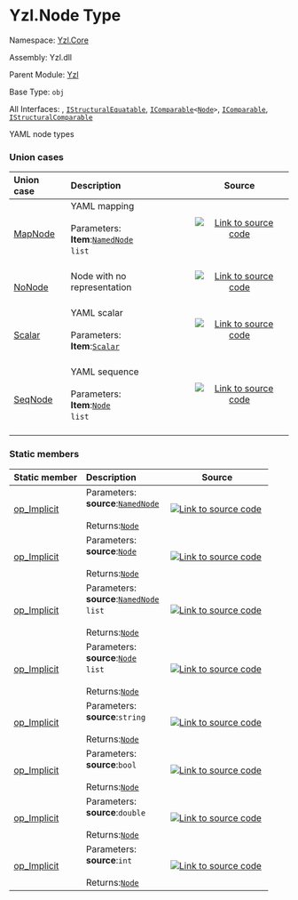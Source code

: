 # Yzl.Node Type

Namespace: [Yzl.Core](https://queil.github.io/yzl/reference/yzl-core)

Assembly: Yzl.dll

Parent Module: [Yzl](https://queil.github.io/yzl/reference/yzl-core-yzl)

Base Type: <code>obj</code>

All Interfaces: , <code><a href="https://docs.microsoft.com/dotnet/api/system.collections.istructuralequatable">IStructuralEquatable</a></code>, <code><span><a href="https://docs.microsoft.com/dotnet/api/system.icomparable-1">IComparable</a>&lt;<a href="https://queil.github.io/yzl/reference/yzl-core-yzl-node">Node</a>&gt;</span></code>, <code><a href="https://docs.microsoft.com/dotnet/api/system.icomparable">IComparable</a></code>, <code><a href="https://docs.microsoft.com/dotnet/api/system.collections.istructuralcomparable">IStructuralComparable</a></code>

YAML node types

### Union cases

Union case | Description | Source
:--- | :--- | :---:
[MapNode](#MapNode)&nbsp; | YAML mapping<br />&nbsp;<br />Parameters: &nbsp;<br />**Item**:<code><span><a href="https://queil.github.io/yzl/reference/yzl-core-yzl-namednode">NamedNode</a>&#32;list</span></code>&nbsp;<br />&nbsp;&nbsp; | [![Link to source code](https://queil.github.io/yzl/content/img/github.png)](https://github.com/queil/yzl/tree/master/src/Yzl.fs#L46-46)&nbsp;
[NoNode](#NoNode)&nbsp; | Node with no representation<br />&nbsp; | [![Link to source code](https://queil.github.io/yzl/content/img/github.png)](https://github.com/queil/yzl/tree/master/src/Yzl.fs#L52-52)&nbsp;
[Scalar](#Scalar)&nbsp; | YAML scalar<br />&nbsp;<br />Parameters: &nbsp;<br />**Item**:<code><a href="https://queil.github.io/yzl/reference/yzl-core-yzl-scalar">Scalar</a></code>&nbsp;<br />&nbsp;&nbsp; | [![Link to source code](https://queil.github.io/yzl/content/img/github.png)](https://github.com/queil/yzl/tree/master/src/Yzl.fs#L50-50)&nbsp;
[SeqNode](#SeqNode)&nbsp; | YAML sequence<br />&nbsp;<br />Parameters: &nbsp;<br />**Item**:<code><span><a href="https://queil.github.io/yzl/reference/yzl-core-yzl-node">Node</a>&#32;list</span></code>&nbsp;<br />&nbsp;&nbsp; | [![Link to source code](https://queil.github.io/yzl/content/img/github.png)](https://github.com/queil/yzl/tree/master/src/Yzl.fs#L48-48)&nbsp;


### Static members

Static member | Description | Source
:--- | :--- | :---:
[op_Implicit](#op_Implicit)&nbsp; | Parameters: &nbsp;<br />**source**:<code><a href="https://queil.github.io/yzl/reference/yzl-core-yzl-namednode">NamedNode</a></code>&nbsp;<br />&nbsp;&nbsp;<br />Returns:<code><a href="https://queil.github.io/yzl/reference/yzl-core-yzl-node">Node</a></code>&nbsp; | [![Link to source code](https://queil.github.io/yzl/content/img/github.png)](https://github.com/queil/yzl/tree/master/src/Yzl.fs#L60-60)&nbsp;
[op_Implicit](#op_Implicit)&nbsp; | Parameters: &nbsp;<br />**source**:<code><a href="https://queil.github.io/yzl/reference/yzl-core-yzl-node">Node</a></code>&nbsp;<br />&nbsp;&nbsp;<br />Returns:<code><a href="https://queil.github.io/yzl/reference/yzl-core-yzl-node">Node</a></code>&nbsp; | [![Link to source code](https://queil.github.io/yzl/content/img/github.png)](https://github.com/queil/yzl/tree/master/src/Yzl.fs#L59-59)&nbsp;
[op_Implicit](#op_Implicit)&nbsp; | Parameters: &nbsp;<br />**source**:<code><span><a href="https://queil.github.io/yzl/reference/yzl-core-yzl-namednode">NamedNode</a>&#32;list</span></code>&nbsp;<br />&nbsp;&nbsp;<br />Returns:<code><a href="https://queil.github.io/yzl/reference/yzl-core-yzl-node">Node</a></code>&nbsp; | [![Link to source code](https://queil.github.io/yzl/content/img/github.png)](https://github.com/queil/yzl/tree/master/src/Yzl.fs#L58-58)&nbsp;
[op_Implicit](#op_Implicit)&nbsp; | Parameters: &nbsp;<br />**source**:<code><span><a href="https://queil.github.io/yzl/reference/yzl-core-yzl-node">Node</a>&#32;list</span></code>&nbsp;<br />&nbsp;&nbsp;<br />Returns:<code><a href="https://queil.github.io/yzl/reference/yzl-core-yzl-node">Node</a></code>&nbsp; | [![Link to source code](https://queil.github.io/yzl/content/img/github.png)](https://github.com/queil/yzl/tree/master/src/Yzl.fs#L57-57)&nbsp;
[op_Implicit](#op_Implicit)&nbsp; | Parameters: &nbsp;<br />**source**:<code>string</code>&nbsp;<br />&nbsp;&nbsp;<br />Returns:<code><a href="https://queil.github.io/yzl/reference/yzl-core-yzl-node">Node</a></code>&nbsp; | [![Link to source code](https://queil.github.io/yzl/content/img/github.png)](https://github.com/queil/yzl/tree/master/src/Yzl.fs#L56-56)&nbsp;
[op_Implicit](#op_Implicit)&nbsp; | Parameters: &nbsp;<br />**source**:<code>bool</code>&nbsp;<br />&nbsp;&nbsp;<br />Returns:<code><a href="https://queil.github.io/yzl/reference/yzl-core-yzl-node">Node</a></code>&nbsp; | [![Link to source code](https://queil.github.io/yzl/content/img/github.png)](https://github.com/queil/yzl/tree/master/src/Yzl.fs#L55-55)&nbsp;
[op_Implicit](#op_Implicit)&nbsp; | Parameters: &nbsp;<br />**source**:<code>double</code>&nbsp;<br />&nbsp;&nbsp;<br />Returns:<code><a href="https://queil.github.io/yzl/reference/yzl-core-yzl-node">Node</a></code>&nbsp; | [![Link to source code](https://queil.github.io/yzl/content/img/github.png)](https://github.com/queil/yzl/tree/master/src/Yzl.fs#L54-54)&nbsp;
[op_Implicit](#op_Implicit)&nbsp; | Parameters: &nbsp;<br />**source**:<code>int</code>&nbsp;<br />&nbsp;&nbsp;<br />Returns:<code><a href="https://queil.github.io/yzl/reference/yzl-core-yzl-node">Node</a></code>&nbsp; | [![Link to source code](https://queil.github.io/yzl/content/img/github.png)](https://github.com/queil/yzl/tree/master/src/Yzl.fs#L53-53)&nbsp;



